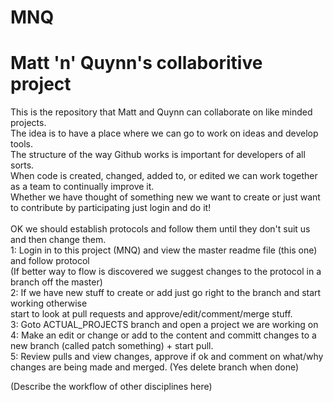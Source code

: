# MNQ
# Matt 'n' Quynn's collaboritive project<BR>

This is the repository that Matt and Quynn can collaborate on like minded projects.<BR>
The idea is to have a place where we can go to work on ideas and develop tools.<BR>
The structure of the way Github works is important for developers of all sorts.<BR>
When code is created, changed, added to, or edited we can work together as a team to continually improve it.<BR>
Whether we have thought of something new we want to create or just want to contribute by participating just login and do it!<BR>
<BR>
OK we should establish protocols and follow them until they don't suit us and then change them.<BR>
  1: Login in to this project (MNQ) and view the master readme file (this one) and follow protocol<BR>
(If better way to flow is discovered we suggest changes to the protocol in a branch off the master)<BR>
  2: If we have new stuff to create or add just go right to the branch and start working otherwise<BR>
  start to look at pull requests and approve/edit/comment/merge stuff. <BR>
  3: Goto ACTUAL_PROJECTS branch and open a project we are working on<BR>
  4: Make an edit or change or add to the content and committ changes to a new branch (called patch something) + start pull.<BR>
  5: Review pulls and view changes, approve if ok and comment on what/why changes are being made and merged. (Yes delete branch when done)<BR>
  
  
  (Describe the workflow of other disciplines here) <BR>
<BR>
<BR>
<BR>
<BR>
